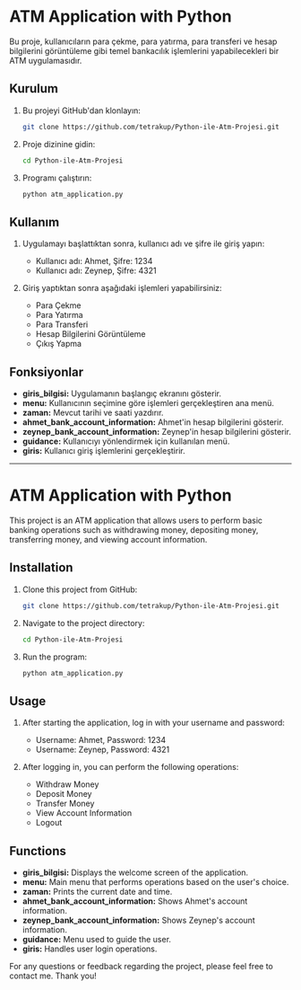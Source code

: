 # ATM Application with Python

Bu proje, kullanıcıların para çekme, para yatırma, para transferi ve hesap bilgilerini görüntüleme gibi temel bankacılık işlemlerini yapabilecekleri bir ATM uygulamasıdır.

## Kurulum

1. Bu projeyi GitHub'dan klonlayın:
    ```bash
    git clone https://github.com/tetrakup/Python-ile-Atm-Projesi.git
    ```
2. Proje dizinine gidin:
    ```bash
    cd Python-ile-Atm-Projesi
    ```
3. Programı çalıştırın:
    ```bash
    python atm_application.py
    ```

## Kullanım

1. Uygulamayı başlattıktan sonra, kullanıcı adı ve şifre ile giriş yapın:
    - Kullanıcı adı: Ahmet, Şifre: 1234
    - Kullanıcı adı: Zeynep, Şifre: 4321

2. Giriş yaptıktan sonra aşağıdaki işlemleri yapabilirsiniz:
    - Para Çekme
    - Para Yatırma
    - Para Transferi
    - Hesap Bilgilerini Görüntüleme
    - Çıkış Yapma

## Fonksiyonlar

- **giris_bilgisi:** Uygulamanın başlangıç ekranını gösterir.
- **menu:** Kullanıcının seçimine göre işlemleri gerçekleştiren ana menü.
- **zaman:** Mevcut tarihi ve saati yazdırır.
- **ahmet_bank_account_information:** Ahmet'in hesap bilgilerini gösterir.
- **zeynep_bank_account_information:** Zeynep'in hesap bilgilerini gösterir.
- **guidance:** Kullanıcıyı yönlendirmek için kullanılan menü.
- **giris:** Kullanıcı giriş işlemlerini gerçekleştirir.

---

# ATM Application with Python

This project is an ATM application that allows users to perform basic banking operations such as withdrawing money, depositing money, transferring money, and viewing account information.

## Installation

1. Clone this project from GitHub:
    ```bash
    git clone https://github.com/tetrakup/Python-ile-Atm-Projesi.git
    ```
2. Navigate to the project directory:
    ```bash
    cd Python-ile-Atm-Projesi
    ```
3. Run the program:
    ```bash
    python atm_application.py
    ```

## Usage

1. After starting the application, log in with your username and password:
    - Username: Ahmet, Password: 1234
    - Username: Zeynep, Password: 4321

2. After logging in, you can perform the following operations:
    - Withdraw Money
    - Deposit Money
    - Transfer Money
    - View Account Information
    - Logout

## Functions

- **giris_bilgisi:** Displays the welcome screen of the application.
- **menu:** Main menu that performs operations based on the user's choice.
- **zaman:** Prints the current date and time.
- **ahmet_bank_account_information:** Shows Ahmet's account information.
- **zeynep_bank_account_information:** Shows Zeynep's account information.
- **guidance:** Menu used to guide the user.
- **giris:** Handles user login operations.

For any questions or feedback regarding the project, please feel free to contact me. Thank you!

